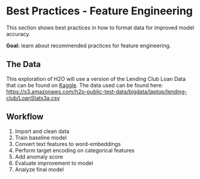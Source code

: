 # Best Practices - Feature Engineering

This section shows best practices in how to format data for improved model accuracy.


**Goal:** learn about recommended practices for feature engineering.

## The Data
This exploration of H2O will use a version of the Lending Club Loan Data that can be found on [Kaggle](https://www.kaggle.com/wendykan/lending-club-loan-data).  The data used can be found here: <https://s3.amazonaws.com/h2o-public-test-data/bigdata/laptop/lending-club/LoanStats3a.csv>

## Workflow
1. Import and clean data
2. Train baseline model
3. Convert text features to word-embeddings
4. Perform target encoding on categorical features
5. Add anomaly score
6. Evaluate improvement to model
7. Analyze final model